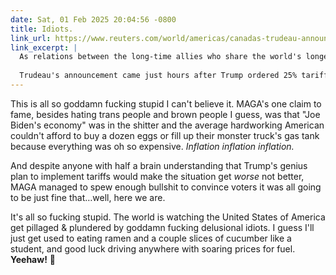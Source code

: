 ```yaml
---
date: Sat, 01 Feb 2025 20:04:56 -0800
title: Idiots.
link_url: https://www.reuters.com/world/americas/canadas-trudeau-announces-counter-tariffs-2025-02-02/
link_excerpt: |
  As relations between the long-time allies who share the world's longest land border reach a new low, Trudeau told a news conference he was slapping tariffs on C$155 billion ($107 billion) of U.S. goods. Those on C$30 billion will take effect on Tuesday, the same day as Trump's tariffs, and duties on the remaining C$125 billion in 21 days, he said.
  
  Trudeau's announcement came just hours after Trump ordered 25% tariffs on Canadian and Mexican imports and 10% on goods from China, risking a trade war that economists say could slow global growth and reignite inflation.
---
```


This is all so goddamn fucking stupid I can't believe it. MAGA's one claim to fame, besides hating trans people and brown people I guess, was that "Joe Biden's economy" was in the shitter and the average hardworking American couldn't afford to buy a dozen eggs or fill up their monster truck's gas tank because everything was oh so expensive. _Inflation inflation inflation._

And despite anyone with half a brain understanding that Trump's genius plan to implement tariffs would make the situation get _worse_ not better, MAGA managed to spew enough bullshit to convince voters it was all going to be just fine that…well, here we are.

It's all so fucking stupid. The world is watching the United States of America get pillaged & plundered by goddamn fucking delusional idiots. I guess I'll just get used to eating ramen and a couple slices of cucumber like a student, and good luck driving anywhere with soaring prices for fuel. **Yeehaw!** 🤠

